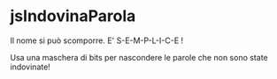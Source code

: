 # jsIndovinaParola
Il nome si può scomporre. E' S-E-M-P-L-I-C-E !

Usa una maschera di bits per nascondere le parole che non sono state indovinate!
